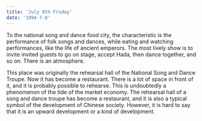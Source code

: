 ```yaml
---
title: 'July 8th Friday'
date: '1994-7-8'
---
```


To the national song and dance food city, the characteristic is the performance of folk songs and dances, while eating and watching performances, like the life of ancient emperors. The most lively show is to invite invited guests to go on stage, accept Hada, then dance together, and so on. There is an atmosphere.

This place was originally the rehearsal hall of the National Song and Dance Troupe. Now it has become a restaurant. There is a lot of space in front of it, and it is probably possible to rehearse. This is undoubtedly a phenomenon of the tide of the market economy. The rehearsal hall of a song and dance troupe has become a restaurant, and it is also a typical symbol of the development of Chinese society. However, it is hard to say that it is an upward development or a kind of development.

